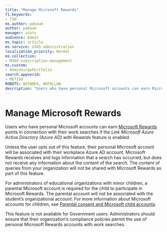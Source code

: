 ```yaml
---
title: "Manage Microsoft Rewards"
f1.keywords:
- CSH
ms.author: pebaum
author: pebaum
manager: scotv
audience: Admin
ms.topic: article
ms.service: o365-administration
localization_priority: Normal
ms.collection: 
- M365-subscription-management 
ms.custom:
- AdminSurgePortfolio
search.appverid:
- MET150
ROBOTS: NOINDEX, NOFOLLOW
description: "Users who have personal Microsoft accounts can earn Microsoft Rewards points in connection with their work searches if Link AAD with Rewards feature is enabled."
---
```


# Manage Microsoft Rewards

Users who have personal Microsoft accounts can earn [Microsoft Rewards](https://www.microsoft.com/rewards) points in connection with their work searches if the *Link Microsoft Azure Active Directory (Azure AD) with Rewards* feature is enabled.

Unless the user opts out of this feature, their personal Microsoft account will be associated with their workplace Azure AD account. Microsoft Rewards receives and logs information that a search has occurred, but does not receive any information about the content of the search. The content of queries from your organization will not be shared with Microsoft Rewards as part of this feature.

For administrators of educational organizations with minor children, a parental Microsoft account is required for the child to participate in Microsoft Rewards. The parental account will not be associated with the student’s organizational account. For more information about Microsoft accounts for children, see [Parental consent and Microsoft child accounts](https://support.microsoft.com/account-billing/c6951746-8ee5-8461-0809-fbd755cd902e).

This feature is not available for Government users. Administrators should ensure that their organization’s compliance policies permit the use of personal Microsoft Rewards accounts with work searches.
